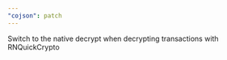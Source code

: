 ```yaml
---
"cojson": patch
---
```


Switch to the native decrypt when decrypting transactions with RNQuickCrypto
